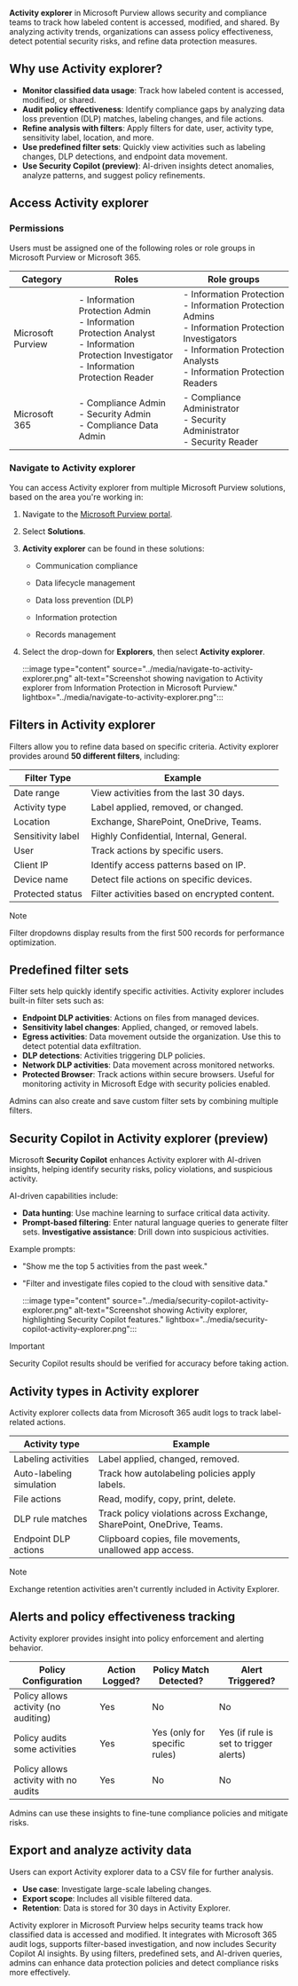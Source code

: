 **Activity explorer** in Microsoft Purview allows security and compliance teams to track how labeled content is accessed, modified, and shared. By analyzing activity trends, organizations can assess policy effectiveness, detect potential security risks, and refine data protection measures.

## Why use Activity explorer?

- **Monitor classified data usage**: Track how labeled content is accessed, modified, or shared.
- **Audit policy effectiveness**: Identify compliance gaps by analyzing data loss prevention (DLP) matches, labeling changes, and file actions.
- **Refine analysis with filters**: Apply filters for date, user, activity type, sensitivity label, location, and more.
- **Use predefined filter sets**: Quickly view activities such as labeling changes, DLP detections, and endpoint data movement.
- **Use Security Copilot (preview)**: AI-driven insights detect anomalies, analyze patterns, and suggest policy refinements.

## Access Activity explorer

### Permissions

Users must be assigned one of the following roles or role groups in Microsoft Purview or Microsoft 365.

| Category | Roles | Role groups |
|-----|-----|-----|
| Microsoft Purview | - Information Protection Admin <br> - Information Protection Analyst <br> - Information Protection Investigator <br> - Information Protection Reader | - Information Protection <br> - Information Protection Admins <br> - Information Protection Investigators <br> - Information Protection Analysts <br> - Information Protection Readers |
| Microsoft 365 | - Compliance Admin <br> - Security Admin <br> - Compliance Data Admin | - Compliance Administrator <br> - Security Administrator <br> - Security Reader |

### Navigate to Activity explorer

You can access Activity explorer from multiple Microsoft Purview solutions, based on the area you're working in:

1. Navigate to the [Microsoft Purview portal](https://purview.microsoft.com/).

1. Select **Solutions**.

1. **Activity explorer** can be found in these solutions:

   - Communication compliance

   - Data lifecycle management

   - Data loss prevention (DLP)

   - Information protection

   - Records management

1. Select the drop-down for **Explorers**, then select **Activity explorer**.

   :::image type="content" source="../media/navigate-to-activity-explorer.png" alt-text="Screenshot showing navigation to Activity explorer from Information Protection in Microsoft Purview." lightbox="../media/navigate-to-activity-explorer.png":::

## Filters in Activity explorer

Filters allow you to refine data based on specific criteria. Activity explorer provides around **50 different filters**, including:

| Filter Type | Example |
|-----|-----|
| Date range | View activities from the last 30 days. |
| Activity type | Label applied, removed, or changed. |
| Location | Exchange, SharePoint, OneDrive, Teams. |
| Sensitivity label | Highly Confidential, Internal, General. |
| User | Track actions by specific users. |
| Client IP | Identify access patterns based on IP. |
| Device name | Detect file actions on specific devices. |
| Protected status | Filter activities based on encrypted content. |

> [!NOTE]
> Filter dropdowns display results from the first 500 records for performance optimization.

## Predefined filter sets

Filter sets help quickly identify specific activities. Activity explorer includes built-in filter sets such as:

- **Endpoint DLP activities**: Actions on files from managed devices.
- **Sensitivity label changes**: Applied, changed, or removed labels.
- **Egress activities**: Data movement outside the organization. Use this to detect potential data exfiltration.
- **DLP detections**: Activities triggering DLP policies.
- **Network DLP activities**: Data movement across monitored networks.
- **Protected Browser**: Track actions within secure browsers. Useful for monitoring activity in Microsoft Edge with security policies enabled.

Admins can also create and save custom filter sets by combining multiple filters.

## Security Copilot in Activity explorer (preview)

Microsoft **Security Copilot** enhances Activity explorer with AI-driven insights, helping identify security risks, policy violations, and suspicious activity.

AI-driven capabilities include:

- **Data hunting**: Use machine learning to surface critical data activity.
- **Prompt-based filtering**: Enter natural language queries to generate filter sets.
**Investigative assistance**: Drill down into suspicious activities.

Example prompts:

- "Show me the top 5 activities from the past week."
- "Filter and investigate files copied to the cloud with sensitive data."

   :::image type="content" source="../media/security-copilot-activity-explorer.png" alt-text="Screenshot showing Activity explorer, highlighting Security Copilot features." lightbox="../media/security-copilot-activity-explorer.png":::

> [!IMPORTANT]
> Security Copilot results should be verified for accuracy before taking action.

## Activity types in Activity explorer

Activity explorer collects data from Microsoft 365 audit logs to track label-related actions.

| Activity type | Example |
|-----|-----|
| Labeling activities | Label applied, changed, removed. |
| Auto-labeling simulation | Track how autolabeling policies apply labels. |
| File actions | Read, modify, copy, print, delete. |
| DLP rule matches | Track policy violations across Exchange, SharePoint, OneDrive, Teams. |
| Endpoint DLP actions | Clipboard copies, file movements, unallowed app access. |

> [!NOTE]
> Exchange retention activities aren't currently included in Activity Explorer.

## Alerts and policy effectiveness tracking

Activity explorer provides insight into policy enforcement and alerting behavior.

| Policy Configuration | Action Logged? | Policy Match Detected? | Alert Triggered? |
|-----|-----|-----|-----|
| Policy allows activity (no auditing) | Yes | No | No |
| Policy audits some activities | Yes | Yes (only for specific rules) | Yes (if rule is set to trigger alerts) |
| Policy allows activity with no audits | Yes | No | No |

Admins can use these insights to fine-tune compliance policies and mitigate risks.

## Export and analyze activity data

Users can export Activity explorer data to a CSV file for further analysis.

- **Use case**: Investigate large-scale labeling changes.
- **Export scope**: Includes all visible filtered data.
- **Retention**: Data is stored for 30 days in Activity Explorer.

Activity explorer in Microsoft Purview helps security teams track how classified data is accessed and modified. It integrates with Microsoft 365 audit logs, supports filter-based investigation, and now includes Security Copilot AI insights. By using filters, predefined sets, and AI-driven queries, admins can enhance data protection policies and detect compliance risks more effectively.
